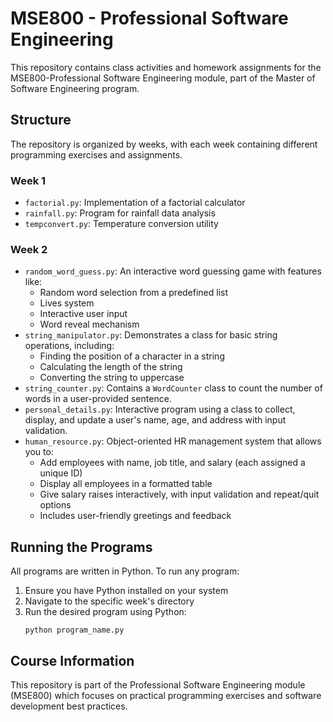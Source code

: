 # MSE800 - Professional Software Engineering

This repository contains class activities and homework assignments for the MSE800-Professional Software Engineering module, part of the Master of Software Engineering program.

## Structure

The repository is organized by weeks, with each week containing different programming exercises and assignments.

### Week 1
- `factorial.py`: Implementation of a factorial calculator
- `rainfall.py`: Program for rainfall data analysis
- `tempconvert.py`: Temperature conversion utility

### Week 2
- `random_word_guess.py`: An interactive word guessing game with features like:
  - Random word selection from a predefined list
  - Lives system
  - Interactive user input
  - Word reveal mechanism
- `string_manipulator.py`: Demonstrates a class for basic string operations, including:
  - Finding the position of a character in a string
  - Calculating the length of the string
  - Converting the string to uppercase
- `string_counter.py`: Contains a `WordCounter` class to count the number of words in a user-provided sentence.
- `personal_details.py`: Interactive program using a class to collect, display, and update a user's name, age, and address with input validation.
- `human_resource.py`: Object-oriented HR management system that allows you to:
  - Add employees with name, job title, and salary (each assigned a unique ID)
  - Display all employees in a formatted table
  - Give salary raises interactively, with input validation and repeat/quit options
  - Includes user-friendly greetings and feedback



## Running the Programs

All programs are written in Python. To run any program:

1. Ensure you have Python installed on your system
2. Navigate to the specific week's directory
3. Run the desired program using Python:
   ```
   python program_name.py
   ```

## Course Information

This repository is part of the Professional Software Engineering module (MSE800) which focuses on practical programming exercises and software development best practices.
